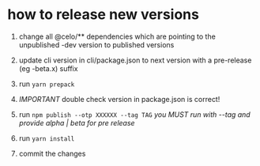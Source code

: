 # how to release new versions

1. change all @celo/** dependencies which are pointing to the unpublished -dev version to published versions

2. update cli version in cli/package.json to next version with a pre-release (eg -beta.x) suffix

3. run `yarn prepack`

4. *IMPORTANT* double check version in package.json is correct!

5. run `npm publish --otp XXXXXX --tag TAG` *you MUST run with --tag and provide alpha | beta for pre release*

6. run `yarn install`

7. commit the changes
